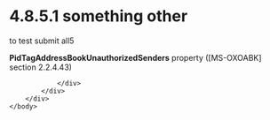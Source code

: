 <html dir="LTR" xmlns:mshelp="http://msdn.microsoft.com/mshelp" xmlns:ddue="http://ddue.schemas.microsoft.com/authoring/2003/5" xmlns:xlink="http://www.w3.org/1999/xlink" xmlns:tool="http://www.microsoft.com/tooltip">
    <head>
        <meta http-equiv="Content-Type" content="text/html; CHARSET=utf-8"></meta>
        <meta name="save" content="history"></meta>
        <title>4.8.5.1 something other</title>
        <xml>
            <mshelp:toctitle title="4.8.5.1 something other"></mshelp:toctitle>
            <mshelp:rltitle title="[MS-CANARYBLOCK]: something other"></mshelp:rltitle>
            <mshelp:keyword index="A" term="2ea775df-c079-4279-af3f-1bcac9481010"></mshelp:keyword>
            <mshelp:attr name="DCSext.ContentType" value="open specification"></mshelp:attr>
            <mshelp:attr name="AssetID" value="2ea775df-c079-4279-af3f-1bcac9481010"></mshelp:attr>
            <mshelp:attr name="TopicType" value="kbRef"></mshelp:attr>
            <mshelp:attr name="DCSext.Title" value="[MS-CANARYBLOCK]: something other" />
        </xml>
    </head>
    <body>
        <div id="header">
            <h1 class="heading">4.8.5.1 something other</h1>
        </div>
        <div id="mainSection">
            <div id="mainBody">
                <div id="allHistory" class="saveHistory"></div>
                <div id="sectionSection0" class="section" name="collapseableSection">
                    

<p>to test submit
all5</p>

<p><b>PidTagAddressBookUnauthorizedSenders</b>
property (<mshelp:link keywords="f4cf9b4c-9232-4506-9e71-2270de217614" tabindex="0">[MS-OXOABK]</mshelp:link>
section <mshelp:link keywords="93d55fb5-7edf-472d-95d8-3bf927e2f5df" tabindex="0">2.2.4.43</mshelp:link>)</p>


                </div>
            </div>
        </div>
    </body>
</html>